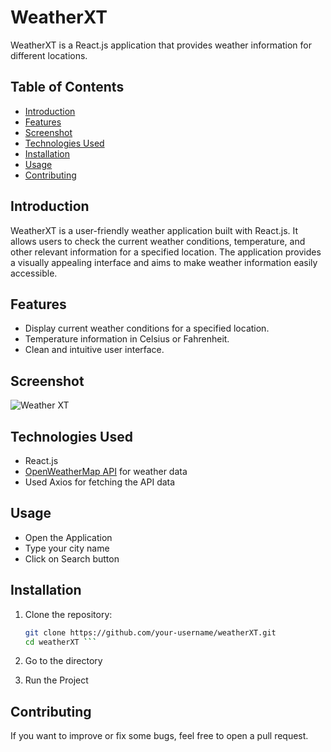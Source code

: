 # WeatherXT

WeatherXT is a React.js application that provides weather information for different locations.

## Table of Contents

- [Introduction](#introduction)
- [Features](#features)
- [Screenshot](#screenshot)
- [Technologies Used](#technologies-used)
- [Installation](#installation)
- [Usage](#usage)
- [Contributing](#contributing)


## Introduction

WeatherXT is a user-friendly weather application built with React.js. It allows users to check the current weather conditions, temperature, and other relevant information for a specified location. The application provides a visually appealing interface and aims to make weather information easily accessible.

## Features

- Display current weather conditions for a specified location.
- Temperature information in Celsius or Fahrenheit.
- Clean and intuitive user interface.

## Screenshot
![Weather XT](https://github.com/askadityapandey/weatherXT/assets/144938685/fc9a2827-82e5-4e41-a8e8-fcb79f4a47d6)


## Technologies Used

- React.js
- [OpenWeatherMap API](https://openweathermap.org/api) for weather data
- Used Axios for fetching the API data
## Usage
- Open the Application
- Type your city name
- Click on Search button
## Installation

1. Clone the repository:

   ```bash
   git clone https://github.com/your-username/weatherXT.git
   cd weatherXT ```
2. Go to the directory
3. Run the Project

## Contributing
If you want to improve or fix some bugs, feel free to open a pull request.

